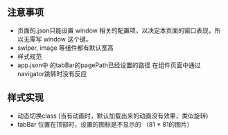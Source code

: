 ## 注意事项
* 页面的.json只能设置 window 相关的配置项，以决定本页面的窗口表现，所以无需写 window 这个键。
* swiper, image 等组件都有默认宽高
* 样式规范
* app.json中 的tabBar的pagePath已经设置的路径  在组件页面中通过navigator跳转时没有反应



## 样式实现

* 动态切换class (当有动画时，默认加载出来的动画没有效果，类似旋转)
* tabBar 位置在顶部时，设置的图标是不显示的 （81 * 81的图片）